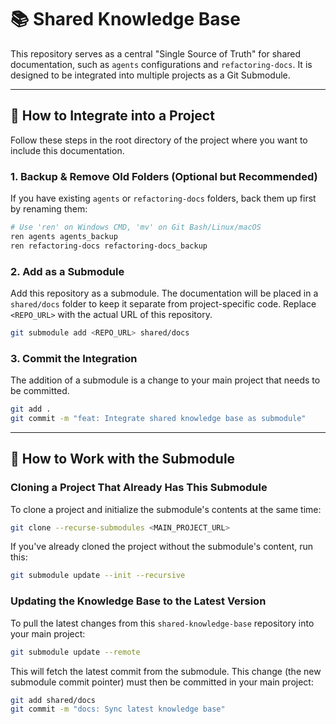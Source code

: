 # 📚 Shared Knowledge Base

This repository serves as a central "Single Source of Truth" for shared documentation, such as `agents` configurations and `refactoring-docs`. It is designed to be integrated into multiple projects as a Git Submodule.

---

## 🚀 How to Integrate into a Project

Follow these steps in the root directory of the project where you want to include this documentation.

### 1. Backup & Remove Old Folders (Optional but Recommended)

If you have existing `agents` or `refactoring-docs` folders, back them up first by renaming them:

```bash
# Use 'ren' on Windows CMD, 'mv' on Git Bash/Linux/macOS
ren agents agents_backup
ren refactoring-docs refactoring-docs_backup
```

### 2. Add as a Submodule

Add this repository as a submodule. The documentation will be placed in a `shared/docs` folder to keep it separate from project-specific code. Replace `<REPO_URL>` with the actual URL of this repository.

```bash
git submodule add <REPO_URL> shared/docs
```

### 3. Commit the Integration

The addition of a submodule is a change to your main project that needs to be committed.

```bash
git add .
git commit -m "feat: Integrate shared knowledge base as submodule"
```

---

## 🔄 How to Work with the Submodule

### Cloning a Project That Already Has This Submodule

To clone a project and initialize the submodule's contents at the same time:

```bash
git clone --recurse-submodules <MAIN_PROJECT_URL>
```

If you've already cloned the project without the submodule's content, run this:

```bash
git submodule update --init --recursive
```

### Updating the Knowledge Base to the Latest Version

To pull the latest changes from this `shared-knowledge-base` repository into your main project:

```bash
git submodule update --remote
```

This will fetch the latest commit from the submodule. This change (the new submodule commit pointer) must then be committed in your main project:

```bash
git add shared/docs
git commit -m "docs: Sync latest knowledge base"